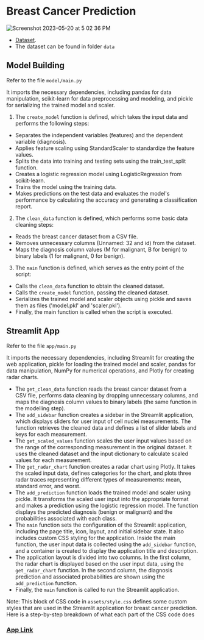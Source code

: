 # Breast Cancer Prediction

![Screenshot 2023-05-20 at 5 02 36 PM](https://github.com/AkhilRD/Cancer-Prediction-Streamlit/assets/105431583/d88a2de0-d873-4c44-b561-4bfa8227c1d1)

- [Dataset](https://www.kaggle.com/datasets/uciml/breast-cancer-wisconsin-data). 
- The dataset can be found in folder `data`


## Model Building 

Refer to the file `model/main.py`

It imports the necessary dependencies, including pandas for data manipulation, scikit-learn for data preprocessing and modeling, and pickle for serializing the trained model and scaler.
1. The `create_model` function is defined, which takes the input data and performs the following steps:
- Separates the independent variables (features) and the dependent variable (diagnosis).
- Applies feature scaling using StandardScaler to standardize the feature values.
- Splits the data into training and testing sets using the train_test_split function.
- Creates a logistic regression model using LogisticRegression from scikit-learn.
- Trains the model using the training data.
- Makes predictions on the test data and evaluates the model's performance by calculating the accuracy and generating a classification report.
2. The `clean_data` function is defined, which performs some basic data cleaning steps:
- Reads the breast cancer dataset from a CSV file.
- Removes unnecessary columns (Unnamed: 32 and id) from the dataset.
- Maps the diagnosis column values (M for malignant, B for benign) to binary labels (1 for malignant, 0 for benign).
3. The `main` function is defined, which serves as the entry point of the script:
- Calls the `clean_data` function to obtain the cleaned dataset.
- Calls the `create_model` function, passing the cleaned dataset.
- Serializes the trained model and scaler objects using pickle and saves them as files ('model.pkl' and 'scaler.pkl').
- Finally, the main function is called when the script is executed.

## Streamlit App 

Refer to the file `app/main.py`

It imports the necessary dependencies, including Streamlit for creating the web application, pickle for loading the trained model and scaler, pandas for data manipulation, NumPy for numerical operations, and Plotly for creating radar charts.

- The `get_clean_data` function reads the breast cancer dataset from a CSV file, performs data cleaning by dropping unnecessary columns, and maps the diagnosis column values to binary labels (the same function in the modelling step).
- The `add_sidebar` function creates a sidebar in the Streamlit application, which displays sliders for user input of cell nuclei measurements. The function retrieves the cleaned data and defines a list of slider labels and keys for each measurement.
- The `get_scaled_values` function scales the user input values based on the range of the corresponding measurement in the original dataset. It uses the cleaned dataset and the input dictionary to calculate scaled values for each measurement.
- The `get_radar_chart` function creates a radar chart using Plotly. It takes the scaled input data, defines categories for the chart, and plots three radar traces representing different types of measurements: mean, standard error, and worst.
- The `add_prediction` function loads the trained model and scaler using pickle. It transforms the scaled user input into the appropriate format and makes a prediction using the logistic regression model. The function displays the predicted diagnosis (benign or malignant) and the probabilities associated with each class.
- The `main` function sets the configuration of the Streamlit application, including the page title, icon, layout, and initial sidebar state. It also includes custom CSS styling for the application. Inside the main function, the user input data is collected using the `add_sidebar` function, and a container is created to display the application title and description.
- The application layout is divided into two columns. In the first column, the radar chart is displayed based on the user input data, using the `get_radar_chart` function. In the second column, the diagnosis prediction and associated probabilities are shown using the `add_prediction` function.
- Finally, the `main` function is called to run the Streamlit application.

Note: This block of CSS code in `assets/style.css` defines some custom styles that are used in the Streamlit application for breast cancer prediction. Here is a step-by-step breakdown of what each part of the CSS code does

### [App Link](https://akhilrd-cancer-prediction-streamlit-appmain-qi312g.streamlit.app/)









